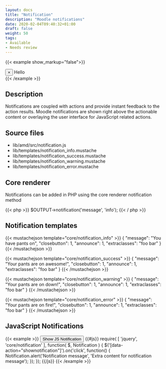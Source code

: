 ```yaml
---
layout: docs
title: "Notification"
description: "Moodle notifications"
date: 2020-02-04T09:40:32+01:00
draft: false
weight: 50
tags:
- Available
- Needs review
---
```


{{< example show_markup="false">}}
<div class="alert alert-info alert-block fade in foo bar" role="alert" data-aria-autofocus="true" id="yui_3_17_2_1_1599746674354_24">
    <button type="button" class="close" data-dismiss="alert">×</button>
    Hello
</div>
{{< /example >}}

## Description

Notifications are coupled with actions and provide instant feedback to the action results. Moodle notifications are shown right above the actionable content or overlaying the user interface for JavaScript related actions.

## Source files

* lib/amd/src/notification.js
* lib/templates/notification_info.mustache
* lib/templates/notification_success.mustache
* lib/templates/notification_warning.mustache
* lib/templates/notification_error.mustache

## Core renderer

Notifications can be added in PHP using the core renderer notification method

{{< php >}}
  $OUTPUT->notification('message', 'info');
{{< / php >}}

## Notification templates

{{< mustachejson template="core/notification_info" >}}
{
    "message": "You have pants on",
    "closebutton": 1,
    "announce": 1,
    "extraclasses": "foo bar"
}
{{< /mustachejson >}}

{{< mustachejson template="core/notification_success" >}}
{
    "message": "Your pants are on awesome!",
    "closebutton": 1,
    "announce": 1,
    "extraclasses": "foo bar"
}
{{< /mustachejson >}}

{{< mustachejson template="core/notification_warning" >}}
{
    "message": "Your pants are on down!",
    "closebutton": 1,
    "announce": 1,
    "extraclasses": "foo bar"
}
{{< /mustachejson >}}

{{< mustachejson template="core/notification_error" >}}
{
    "message": "Your pants are on fire!",
    "closebutton": 1,
    "announce": 1,
    "extraclasses": "foo bar"
}
{{< /mustachejson >}}

## JavaScript Notifications

{{< example >}}
<button class="btn btn-default" data-action="shownotification">Show JS Notification</button>
{{#js}}
require(
[
    'jquery',
    'core/notification'
],
function(
    $,
    Notification
) {
    $('[data-action="shownotification"]').on('click', function() {
      Notification.alert('Notification message', 'Extra content for notification message');
    });
});
{{/js}}
{{< /example >}}


